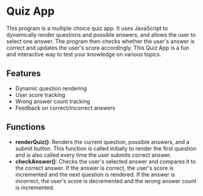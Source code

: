 # Quiz App

This program is a multiple choice quiz app. It uses JavaScript to dynamically render questions and possible answers, and allows the user to select one answer. The program then checks whether the user's answer is correct and updates the user's score accordingly. This Quiz App is a fun and interactive way to test your knowledge on various topics.

## Features

- Dynamic question rendering
- User score tracking
- Wrong answer count tracking
- Feedback on correct/incorrect answers

## Functions

- **renderQuiz()**: Renders the current question, possible answers, and a submit button. This function is called initially to render the first question and is also called every time the user submits correct answer.
- **checkAnswer()**: Checks the user's selected answer and compares it to the correct answer. If the answer is correct, the user's score is incremented and the next question is rendered. If the answer is incorrect, the user's score is decremented and the wrong answer count is incremented.
